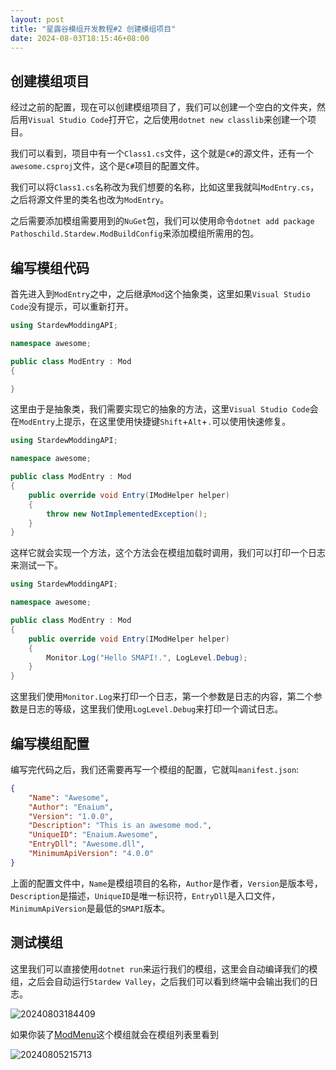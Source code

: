 ```yaml
---
layout: post
title: "星露谷模组开发教程#2 创建模组项目"
date: 2024-08-03T18:15:46+08:00
---
```


## 创建模组项目

经过之前的配置，现在可以创建模组项目了，我们可以创建一个空白的文件夹，然后用`Visual Studio Code`打开它，之后使用`dotnet new classlib`来创建一个项目。

我们可以看到，项目中有一个`Class1.cs`文件，这个就是`C#`的源文件，还有一个`awesome.csproj`文件，这个是`C#`项目的配置文件。

我们可以将`Class1.cs`名称改为我们想要的名称，比如这里我就叫`ModEntry.cs`，之后将源文件里的类名也改为`ModEntry`。

之后需要添加模组需要用到的`NuGet`包，我们可以使用命令`dotnet add package Pathoschild.Stardew.ModBuildConfig`来添加模组所需用的包。

## 编写模组代码

首先进入到`ModEntry`之中，之后继承`Mod`这个抽象类，这里如果`Visual Studio Code`没有提示，可以重新打开。

```csharp
using StardewModdingAPI;

namespace awesome;

public class ModEntry : Mod
{

}
```

这里由于是抽象类，我们需要实现它的抽象的方法，这里`Visual Studio Code`会在`ModEntry`上提示，在这里使用快捷键`Shift`+`Alt`+`.`可以使用快速修复。

```csharp
using StardewModdingAPI;

namespace awesome;

public class ModEntry : Mod
{
    public override void Entry(IModHelper helper)
    {
        throw new NotImplementedException();
    }
}
```

这样它就会实现一个方法，这个方法会在模组加载时调用，我们可以打印一个日志来测试一下。

```csharp
using StardewModdingAPI;

namespace awesome;

public class ModEntry : Mod
{
    public override void Entry(IModHelper helper)
    {
        Monitor.Log("Hello SMAPI!.", LogLevel.Debug);
    }
}
```

这里我们使用`Monitor.Log`来打印一个日志，第一个参数是日志的内容，第二个参数是日志的等级，这里我们使用`LogLevel.Debug`来打印一个调试日志。

## 编写模组配置

编写完代码之后，我们还需要再写一个模组的配置，它就叫`manifest.json`:

```json
{
    "Name": "Awesome",
    "Author": "Enaium",
    "Version": "1.0.0",
    "Description": "This is an awesome mod.",
    "UniqueID": "Enaium.Awesome",
    "EntryDll": "Awesome.dll",
    "MinimumApiVersion": "4.0.0"
}
```

上面的配置文件中，`Name`是模组项目的名称，`Author`是作者，`Version`是版本号，`Description`是描述，`UniqueID`是唯一标识符，`EntryDll`是入口文件，`MinimumApiVersion`是最低的`SMAPI`版本。

## 测试模组

这里我们可以直接使用`dotnet run`来运行我们的模组，这里会自动编译我们的模组，之后会自动运行`Stardew Valley`，之后我们可以看到终端中会输出我们的日志。

![20240803184409](https://s2.loli.net/2024/08/03/Oz9MuTtXLnVUfjK.png)

如果你装了[ModMenu](https://www.curseforge.com/stardewvalley/mods/modmenu)这个模组就会在模组列表里看到

![20240805215713](https://s2.loli.net/2024/08/05/8FCsYzMyNcoahOk.png)